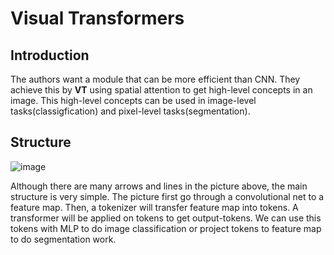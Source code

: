 # Visual Transformers

## Introduction

The authors want a module that can be more efficient than CNN. They achieve this by **VT** using spatial attention to get high-level concepts in an image. This high-level concepts
can be used in image-level tasks(classigfication) and pixel-level tasks(segmentation).

## Structure
![image](https://user-images.githubusercontent.com/89610539/180595011-cbcde9b6-4ed0-40e6-ac6d-5a6c69618c2c.png)

Although there are many arrows and lines in the picture above, the main structure is very simple. The picture first go through a convolutional net to a feature map. Then, a tokenizer will transfer feature map into tokens. A transformer will be applied on tokens to get output-tokens. We can use this tokens with MLP to do image classification or project tokens to feature map to do segmentation work.



